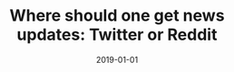 ---
title: "Where should one get news updates: Twitter or Reddit"
layout: post
category: publications
date: 2019-01-01
collection: publications
permalink: /publication/2019-01-01-Where-should-one-get-news-updates-Twitter-or-Reddit

work-type: Paper
ref-authors:  Shalini Priya,  Ryan Sequeria,  Joydeep Chandra,  Sourav Dandapat, 
ref-year: 2019
ref-title: "Where should one get news updates: Twitter or Reddit"
ref-journal: 'Online Social Networks and Media'
ref-vol: 9
ref-doi: https://doi.org/10.1016/j.osnem.2018.11.001
---